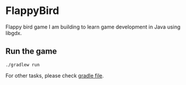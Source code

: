 # FlappyBird

Flappy bird game I am building to learn game development in Java using libgdx.

## Run the game

```
./gradlew run
```

For other tasks, please check [gradle file](desktop/build.gradle).
